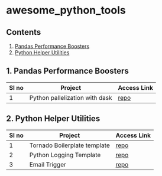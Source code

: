 # awesome_python_tools

## Contents
1. [Pandas Performance Boosters](#expirements-with-pandas)
2. [Python Helper Utilities](#python-helper-utilities)


## 1. Pandas Performance Boosters


|Sl no    | Project  | Access Link  |
|---------|---------|---------|
|1        | Python pallelization with dask      |   [repo](https://github.com/Bharath4259/python_expirements/tree/master/python-parallel-exec)      |



## 2. Python Helper Utilities


|Sl no    | Project  | Access Link  |
|---------|---------|---------|
| 1     | Tornado Boilerplate template | [repo](https://github.com/Bharath4259/python_expirements/tree/master/tornado-boiler-plate)      |
|2     | Python Logging Template        | [repo](https://github.com/Bharath4259/python_expirements/tree/master/python-logging-template)        |
|3     | Email Trigger        | [repo](https://github.com/Bharath4259/python_expirements/tree/master/email-trigger)        |


